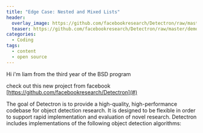 ```yaml
---
title: "Edge Case: Nested and Mixed Lists"
header:
  overlay_image: https://github.com/facebookresearch/Detectron/raw/master/demo/output/33823288584_1d21cf0a26_k_example_output.jpg
  teaser: https://github.com/facebookresearch/Detectron/raw/master/demo/output/33823288584_1d21cf0a26_k_example_output.jpg
categories:
  - Coding
tags:
  - content
  - open source
---
```


Hi i'm liam from the third year of the BSD program

check out this new project from facebook
[https://github.com/facebookresearch/Detectron](#)


The goal of Detectron is to provide a high-quality, high-performance codebase for object detection research. It is designed to be flexible in order to support rapid implementation and evaluation of novel research. Detectron includes implementations of the following object detection algorithms:
